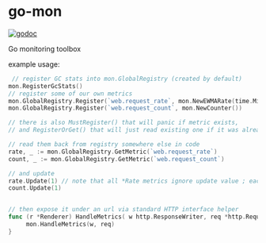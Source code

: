 # go-mon

[![godoc](http://img.shields.io/badge/godoc-reference-blue.svg?style=flat)](https://godoc.org/github.com/efigence/go-mon)

Go monitoring toolbox

example usage:

```go       
 // register GC stats into mon.GlobalRegistry (created by default)
mon.RegisterGcStats()
// register some of our own metrics
mon.GlobalRegistry.Register(`web.request_rate`, mon.NewEWMARate(time.Minute))
mon.GlobalRegistry.Register(`web.request_count`, mon.NewCounter())

// there is also MustRegister() that will panic if metric exists,
// and RegisterOrGet() that will just read existing one if it was already created

// read them back from registry somewhere else in code
rate, _ := mon.GlobalRegistry.GetMetric(`web.request_rate`)
count, _ := mon.GlobalRegistry.GetMetric(`web.request_count`)

// and update
rate.Update(1) // note that all *Rate metrics ignore update value ; each Update() is always "one request" for rate calculation purpose
count.Update(1)


// then expose it under an url via standard HTTP interface helper
func (r *Renderer) HandleMetrics( w http.ResponseWriter, req *http.Request) {
     mon.HandleMetrics(w, req)
}